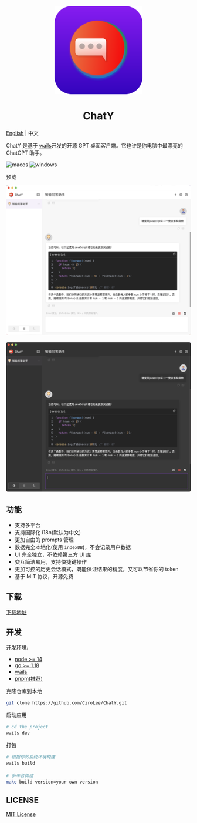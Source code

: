 <div align="center">
  <img src="./images/chaty-logo.svg" style="width: 240px" alt="banner" />
  <h1>ChatY</h1>
</div>

[English](README.md) | 中文

ChatY 是基于 [wails](https://github.com/wailsapp/wails)开发的开源 GPT 桌面客户端。它也许是你电脑中最漂亮的 ChatGPT 助手。

![macos](https://img.shields.io/badge/-macOS-black?style=flat-square&logo=apple&logoColor=white)
![windows](https://img.shields.io/badge/-Windows-blue?style=flat-square&logo=windows&logoColor=white)

预览

![chaty-light](images/chaty-1-light.png)  
<br/>
![chaty-dark](images/chaty-1-dark.png)

## 功能

- 支持多平台
- 支持国际化 i18n(默认为中文)
- 更加自由的 prompts 管理
- 数据完全本地化(使用 `indexDB`)，不会记录用户数据
- UI 完全独立，不依赖第三方 UI 库
- 交互简洁易用，支持快捷键操作
- 更加可控的历史会话模式，既能保证结果的精度，又可以节省你的 token
- 基于 MIT 协议，开源免费

## 下载

[下载地址](https://github.com/CiroLee/ChatY/releases)

## 开发

开发环境:

- [node >= 14](https://nodejs.org/en/download/)
- [go >= 1.18](https://go.dev/)
- [wails](https://wails.io/)
- [pnpm(推荐)](https://pnpm.io/)

克隆仓库到本地

```bash
git clone https://github.com/CiroLee/ChatY.git
```

启动应用

```bash
# cd the project
wails dev
```

打包

```bash
# 根据你的系统环境构建
wails build

# 多平台构建
make build version=your own version
```

## LICENSE

[MIT License](https://github.com/CiroLee/ChatY/blob/main/LICENSE)
